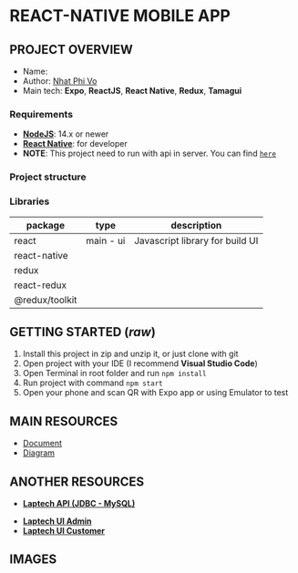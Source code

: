 # REACT-NATIVE MOBILE APP

## PROJECT OVERVIEW

- Name:
- Author: [Nhat Phi Vo]()
- Main tech: **Expo**, **ReactJS**, **React Native**, **Redux**, **Tamagui**

### Requirements

- **[NodeJS](https://nodejs.org/)**: 14.x or newer
- **[React Native](https://reactnative.dev/)**: for developer
- **NOTE**: This project need to run with api in server. You can find [`here`](#another-resources)

### Project structure

### Libraries

| package        | type      | description                     |
| -------------- | --------- | ------------------------------- |
| react          | main - ui | Javascript library for build UI |
| react-native   |           |                                 |
| redux          |           |                                 |
| react-redux    |           |                                 |
| @redux/toolkit |           |                                 |

## GETTING STARTED (_raw_)

1. Install this project in zip and unzip it, or just clone with git
2. Open project with your IDE (I recommend **Visual Studio Code**)
3. Open Terminal in root folder and run `npm install`
4. Run project with command `npm start`
5. Open your phone and scan QR with Expo app or using Emulator to test

## MAIN RESOURCES

- [Document](https://drive.google.com/drive/folders/1QeuA0jng2ANcQ92gs_uupGr8-Ka_bMli?usp=sharing)
- [Diagram]()

## ANOTHER RESOURCES

- [**Laptech API (JDBC - MySQL)**](https://github.com/newtc22222/laptech-rest-api-jdbc)
<!-- - [Laptech API (JPA - MySQL)](https://github.com/newtc22222/laptech-rest-api-jpa) -->
- [**Laptech UI Admin**](https://github.com/newtc22222/laptech-ui-admin)
- [**Laptech UI Customer**](https://github.com/newtc22222/laptech-ui-customer)

## IMAGES
